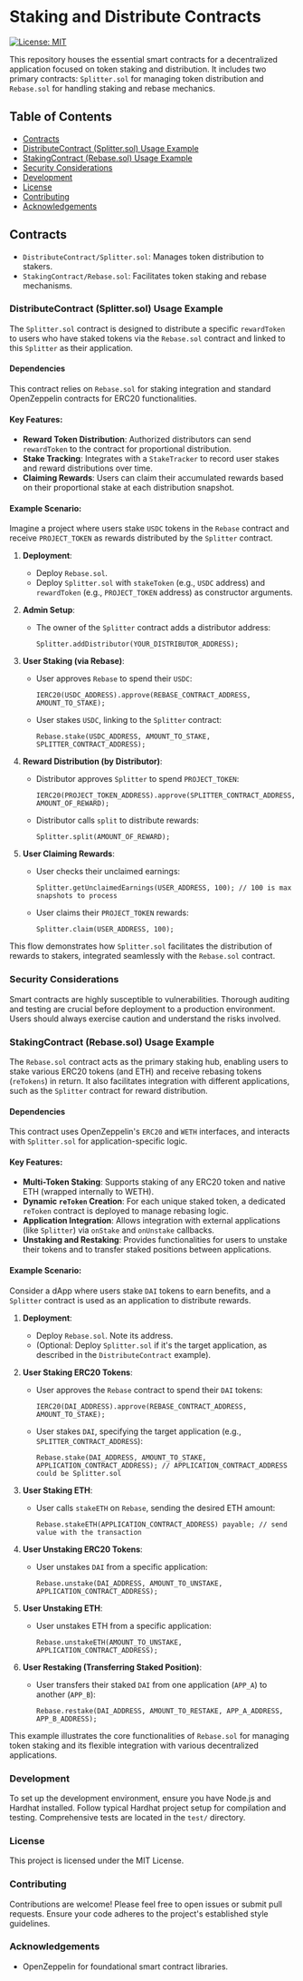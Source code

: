 # Staking and Distribute Contracts

[![License: MIT](https://img.shields.io/badge/License-MIT-yellow.svg)](https://opensource.org/licenses/MIT)

This repository houses the essential smart contracts for a decentralized application focused on token staking and distribution. It includes two primary contracts: `Splitter.sol` for managing token distribution and `Rebase.sol` for handling staking and rebase mechanics.

## Table of Contents

- [Contracts](#contracts)
- [DistributeContract (Splitter.sol) Usage Example](#distributecontract-splittersol-usage-example)
- [StakingContract (Rebase.sol) Usage Example](#stakingcontract-rebase.sol-usage-example)
- [Security Considerations](#security-considerations)
- [Development](#development)
- [License](#license)
- [Contributing](#contributing)
- [Acknowledgements](#acknowledgements)

## Contracts

- `DistributeContract/Splitter.sol`: Manages token distribution to stakers.
- `StakingContract/Rebase.sol`: Facilitates token staking and rebase mechanisms.

### DistributeContract (Splitter.sol) Usage Example

The `Splitter.sol` contract is designed to distribute a specific `rewardToken` to users who have staked tokens via the `Rebase.sol` contract and linked to this `Splitter` as their application.

#### Dependencies

This contract relies on `Rebase.sol` for staking integration and standard OpenZeppelin contracts for ERC20 functionalities.

#### Key Features:
- **Reward Token Distribution**: Authorized distributors can send `rewardToken` to the contract for proportional distribution.
- **Stake Tracking**: Integrates with a `StakeTracker` to record user stakes and reward distributions over time.
- **Claiming Rewards**: Users can claim their accumulated rewards based on their proportional stake at each distribution snapshot.

#### Example Scenario:

Imagine a project where users stake `USDC` tokens in the `Rebase` contract and receive `PROJECT_TOKEN` as rewards distributed by the `Splitter` contract.

1.  **Deployment**:
    - Deploy `Rebase.sol`.
    - Deploy `Splitter.sol` with `stakeToken` (e.g., `USDC` address) and `rewardToken` (e.g., `PROJECT_TOKEN` address) as constructor arguments.

2.  **Admin Setup**:
    - The owner of the `Splitter` contract adds a distributor address:
        ```solidity
        Splitter.addDistributor(YOUR_DISTRIBUTOR_ADDRESS);
        ```

3.  **User Staking (via Rebase)**:
    - User approves `Rebase` to spend their `USDC`:
        ```solidity
        IERC20(USDC_ADDRESS).approve(REBASE_CONTRACT_ADDRESS, AMOUNT_TO_STAKE);
        ```
    - User stakes `USDC`, linking to the `Splitter` contract:
        ```solidity
        Rebase.stake(USDC_ADDRESS, AMOUNT_TO_STAKE, SPLITTER_CONTRACT_ADDRESS);
        ```

4.  **Reward Distribution (by Distributor)**:
    - Distributor approves `Splitter` to spend `PROJECT_TOKEN`:
        ```solidity
        IERC20(PROJECT_TOKEN_ADDRESS).approve(SPLITTER_CONTRACT_ADDRESS, AMOUNT_OF_REWARD);
        ```
    - Distributor calls `split` to distribute rewards:
        ```solidity
        Splitter.split(AMOUNT_OF_REWARD);
        ```

5.  **User Claiming Rewards**:
    - User checks their unclaimed earnings:
        ```solidity
        Splitter.getUnclaimedEarnings(USER_ADDRESS, 100); // 100 is max snapshots to process
        ```
    - User claims their `PROJECT_TOKEN` rewards:
        ```solidity
        Splitter.claim(USER_ADDRESS, 100);
        ```

This flow demonstrates how `Splitter.sol` facilitates the distribution of rewards to stakers, integrated seamlessly with the `Rebase.sol` contract.

### Security Considerations

Smart contracts are highly susceptible to vulnerabilities. Thorough auditing and testing are crucial before deployment to a production environment. Users should always exercise caution and understand the risks involved.

### StakingContract (Rebase.sol) Usage Example

The `Rebase.sol` contract acts as the primary staking hub, enabling users to stake various ERC20 tokens (and ETH) and receive rebasing tokens (`reTokens`) in return. It also facilitates integration with different applications, such as the `Splitter` contract for reward distribution.

#### Dependencies

This contract uses OpenZeppelin's `ERC20` and `WETH` interfaces, and interacts with `Splitter.sol` for application-specific logic.

#### Key Features:
- **Multi-Token Staking**: Supports staking of any ERC20 token and native ETH (wrapped internally to WETH).
- **Dynamic `reToken` Creation**: For each unique staked token, a dedicated `reToken` contract is deployed to manage rebasing logic.
- **Application Integration**: Allows integration with external applications (like `Splitter`) via `onStake` and `onUnstake` callbacks.
- **Unstaking and Restaking**: Provides functionalities for users to unstake their tokens and to transfer staked positions between applications.

#### Example Scenario:

Consider a dApp where users stake `DAI` tokens to earn benefits, and a `Splitter` contract is used as an application to distribute rewards.

1.  **Deployment**:
    - Deploy `Rebase.sol`. Note its address.
    - (Optional: Deploy `Splitter.sol` if it's the target application, as described in the `DistributeContract` example).

2.  **User Staking ERC20 Tokens**:
    - User approves the `Rebase` contract to spend their `DAI` tokens:
        ```solidity
        IERC20(DAI_ADDRESS).approve(REBASE_CONTRACT_ADDRESS, AMOUNT_TO_STAKE);
        ```
    - User stakes `DAI`, specifying the target application (e.g., `SPLITTER_CONTRACT_ADDRESS`):
        ```solidity
        Rebase.stake(DAI_ADDRESS, AMOUNT_TO_STAKE, APPLICATION_CONTRACT_ADDRESS); // APPLICATION_CONTRACT_ADDRESS could be Splitter.sol
        ```

3.  **User Staking ETH**:
    - User calls `stakeETH` on `Rebase`, sending the desired ETH amount:
        ```solidity
        Rebase.stakeETH(APPLICATION_CONTRACT_ADDRESS) payable; // send value with the transaction
        ```

4.  **User Unstaking ERC20 Tokens**:
    - User unstakes `DAI` from a specific application:
        ```solidity
        Rebase.unstake(DAI_ADDRESS, AMOUNT_TO_UNSTAKE, APPLICATION_CONTRACT_ADDRESS);
        ```

5.  **User Unstaking ETH**:
    - User unstakes ETH from a specific application:
        ```solidity
        Rebase.unstakeETH(AMOUNT_TO_UNSTAKE, APPLICATION_CONTRACT_ADDRESS);
        ```

6.  **User Restaking (Transferring Staked Position)**:
    - User transfers their staked `DAI` from one application (`APP_A`) to another (`APP_B`):
        ```solity
        Rebase.restake(DAI_ADDRESS, AMOUNT_TO_RESTAKE, APP_A_ADDRESS, APP_B_ADDRESS);
        ```

This example illustrates the core functionalities of `Rebase.sol` for managing token staking and its flexible integration with various decentralized applications.

### Development

To set up the development environment, ensure you have Node.js and Hardhat installed. Follow typical Hardhat project setup for compilation and testing. Comprehensive tests are located in the `test/` directory.

### License

This project is licensed under the MIT License.

### Contributing

Contributions are welcome! Please feel free to open issues or submit pull requests. Ensure your code adheres to the project's established style guidelines.

### Acknowledgements

- OpenZeppelin for foundational smart contract libraries.